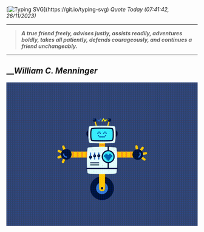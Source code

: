 [![Typing SVG](https://readme-typing-svg.herokuapp.com?font=Press+Start+2P&color=C2F784&size=35&width=900&height=100&lines=Hello+World%2C+I'm+Hung+!)](https://git.io/typing-svg) 
_Quote Today (07:41:42, 26/11/2023)_
___
>**_A true friend freely, advises justly, assists readily, adventures boldly, takes all patiently, defends courageously, and continues a friend unchangeably._**
___

## __**_William C. Menninger_**

![RobotDance](src/assets/images/robot-dancing-dribble.gif?style=center)
